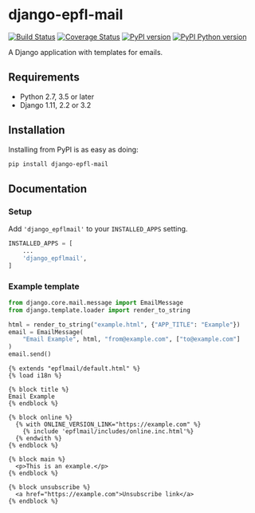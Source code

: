 django-epfl-mail
================

[![Build Status][github-actions-image]][github-actions-url]
[![Coverage Status][codecov-image]][codecov-url]
[![PyPI version][pypi-image]][pypi-url]
[![PyPI Python version][pypi-python-image]][pypi-url]

A Django application with templates for emails.

Requirements
------------

- Python 2.7, 3.5 or later
- Django 1.11, 2.2 or 3.2

Installation
------------

Installing from PyPI is as easy as doing:

```bash
pip install django-epfl-mail
```

Documentation
-------------

### Setup

Add `'django_epflmail'` to your `INSTALLED_APPS` setting.

```python
INSTALLED_APPS = [
    ...
    'django_epflmail',
]
```

### Example template

```python
from django.core.mail.message import EmailMessage
from django.template.loader import render_to_string

html = render_to_string("example.html", {"APP_TITLE": "Example"})
email = EmailMessage(
    "Email Example", html, "from@example.com", ["to@example.com"]
)
email.send()
```

```htmldjango
{% extends "epflmail/default.html" %}
{% load i18n %}

{% block title %}
Email Example
{% endblock %}

{% block online %}
  {% with ONLINE_VERSION_LINK="https://example.com" %}
    {% include 'epflmail/includes/online.inc.html'%}
  {% endwith %}
{% endblock %}

{% block main %}
  <p>This is an example.</p>
{% endblock %}

{% block unsubscribe %}
  <a href="https://example.com">Unsubscribe link</a>
{% endblock %}
```

[github-actions-image]: https://github.com/epfl-si/django-epfl-mail/workflows/Build/badge.svg?branch=main
[github-actions-url]: https://github.com/epfl-si/django-epfl-mail/actions

[codecov-image]:https://codecov.io/gh/epfl-si/django-epfl-mail/branch/main/graph/badge.svg
[codecov-url]:https://codecov.io/gh/epfl-si/django-epfl-mail

[pypi-python-image]: https://img.shields.io/pypi/pyversions/django-epfl-mail
[pypi-image]: https://img.shields.io/pypi/v/django-epfl-mail
[pypi-url]: https://pypi.org/project/django-epfl-mail/
